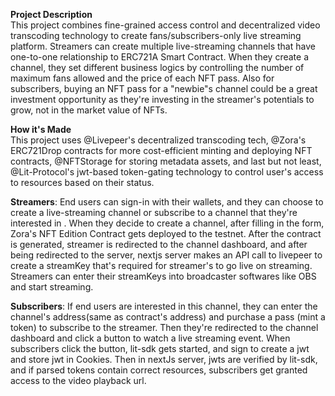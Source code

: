 **Project Description**<br>
This project combines fine-grained access control and decentralized video transcoding technology to create fans/subscribers-only live streaming platform. Streamers can create multiple live-streaming channels that have one-to-one relationship to ERC721A Smart Contract. When they create a channel, they set different business logics by controlling the number of maximum fans allowed and the price of each NFT pass. Also for subscribers, buying an NFT pass for a "newbie"s channel could be a great investment opportunity as they're investing in the streamer's potentials to grow, not in the market value of NFTs.

**How it's Made**<br>
This project uses @Livepeer's decentralized transcoding tech, @Zora's ERC721Drop contracts for more cost-efficient minting and deploying NFT contracts, @NFTStorage for storing metadata assets, and last but not least, @Lit-Protocol's jwt-based token-gating technology to control user's access to resources based on their status.

**Streamers**: End users can sign-in with their wallets, and they can choose to create a live-streaming channel or subscribe to a channel that they're interested in . When they decide to create a channel, after filling in the form, Zora's NFT Edition Contract gets deployed to the testnet. After the contract is generated, streamer is redirected to the channel dashboard, and after being redirected to the server, nextjs server makes an API call to livepeer to create a streamKey that's required for streamer's to go live on streaming. Streamers can enter their streamKeys into broadcaster softwares like OBS and start streaming.

**Subscribers**: If end users are interested in this channel, they can enter the channel's address(same as contract's address) and purchase a pass (mint a token) to subscribe to the streamer. Then they're redirected to the channel dashboard and click a button to watch a live streaming event. When subscribers click the button, lit-sdk gets started, and sign to create a jwt and store jwt in Cookies. Then in nextJs server, jwts are verified by lit-sdk, and if parsed tokens contain correct resources, subscribers get granted access to the video playback url.
